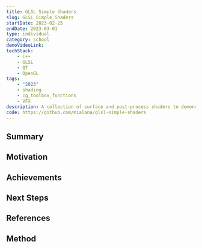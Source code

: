 ```yaml
---
title: GLSL Simple Shaders
slug: GLSL_Simple_Shaders
startDate: 2023-02-25
endDate: 2023-03-01
type: individual
category: school
demoVideoLink:
techStack:
    - C++
    - GLSL
    - QT
    - OpenGL
tags:
    - "2023"
    - shading
    - cg_toolbox_functions
    - VFX
description: A collection of surface and post-process shaders to demonstrate GLSL best practices and common CG toolbox functions.
code: https://github.com/mialana/glsl-simple-shaders
---
```


## Summary

## Motivation

## Achievements

## Next Steps

## References

## Method
